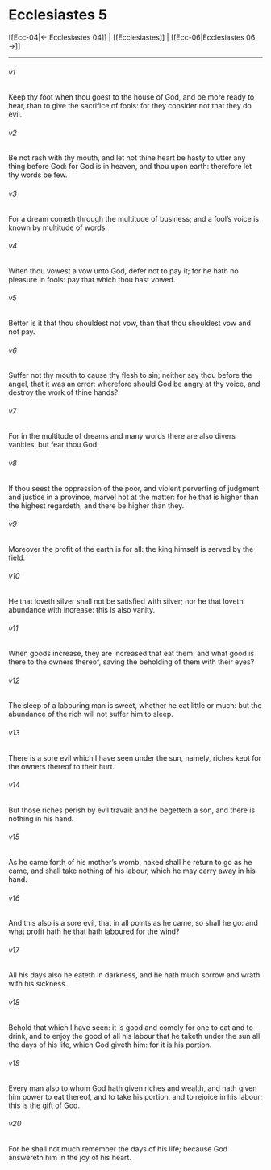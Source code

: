 # Ecclesiastes 5

[[Ecc-04|← Ecclesiastes 04]] | [[Ecclesiastes]] | [[Ecc-06|Ecclesiastes 06 →]]
***

###### v1
Keep thy foot when thou goest to the house of God, and be more ready to hear, than to give the sacrifice of fools: for they consider not that they do evil.
###### v2
Be not rash with thy mouth, and let not thine heart be hasty to utter any thing before God: for God is in heaven, and thou upon earth: therefore let thy words be few.
###### v3
For a dream cometh through the multitude of business; and a fool’s voice is known by multitude of words.
###### v4
When thou vowest a vow unto God, defer not to pay it; for he hath no pleasure in fools: pay that which thou hast vowed.
###### v5
Better is it that thou shouldest not vow, than that thou shouldest vow and not pay.
###### v6
Suffer not thy mouth to cause thy flesh to sin; neither say thou before the angel, that it was an error: wherefore should God be angry at thy voice, and destroy the work of thine hands?
###### v7
For in the multitude of dreams and many words there are also divers vanities: but fear thou God.
###### v8
If thou seest the oppression of the poor, and violent perverting of judgment and justice in a province, marvel not at the matter: for he that is higher than the highest regardeth; and there be higher than they.
###### v9
Moreover the profit of the earth is for all: the king himself is served by the field.
###### v10
He that loveth silver shall not be satisfied with silver; nor he that loveth abundance with increase: this is also vanity.
###### v11
When goods increase, they are increased that eat them: and what good is there to the owners thereof, saving the beholding of them with their eyes?
###### v12
The sleep of a labouring man is sweet, whether he eat little or much: but the abundance of the rich will not suffer him to sleep.
###### v13
There is a sore evil which I have seen under the sun, namely, riches kept for the owners thereof to their hurt.
###### v14
But those riches perish by evil travail: and he begetteth a son, and there is nothing in his hand.
###### v15
As he came forth of his mother’s womb, naked shall he return to go as he came, and shall take nothing of his labour, which he may carry away in his hand.
###### v16
And this also is a sore evil, that in all points as he came, so shall he go: and what profit hath he that hath laboured for the wind?
###### v17
All his days also he eateth in darkness, and he hath much sorrow and wrath with his sickness.
###### v18
Behold that which I have seen: it is good and comely for one to eat and to drink, and to enjoy the good of all his labour that he taketh under the sun all the days of his life, which God giveth him: for it is his portion.
###### v19
Every man also to whom God hath given riches and wealth, and hath given him power to eat thereof, and to take his portion, and to rejoice in his labour; this is the gift of God.
###### v20
For he shall not much remember the days of his life; because God answereth him in the joy of his heart. 

